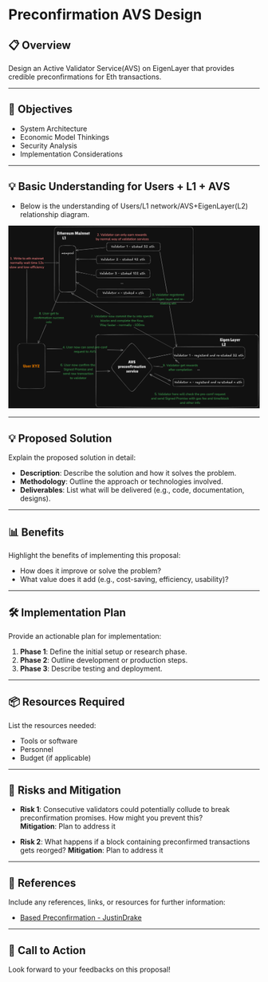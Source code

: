 # Preconfirmation AVS Design

## 📋 Overview
Design an Active Validator Service(AVS) on EigenLayer that provides credible preconfirmations for Eth transactions.

---

## 🎯 Objectives
- System Architecture
- Economic Model Thinkings
- Security Analysis
- Implementation Considerations

---

## 💡 Basic Understanding for Users + L1 + AVS

- Below is the understanding of Users/L1 network/AVS+EigenLayer(L2) relationship diagram.

![Diagram](User_L1_AVS.png "User L1 AVS relationship")

---

## 💡 Proposed Solution
Explain the proposed solution in detail:
- **Description**: Describe the solution and how it solves the problem.
- **Methodology**: Outline the approach or technologies involved.
- **Deliverables**: List what will be delivered (e.g., code, documentation, designs).

---

## 📊 Benefits
Highlight the benefits of implementing this proposal:
- How does it improve or solve the problem?
- What value does it add (e.g., cost-saving, efficiency, usability)?

---

## 🛠 Implementation Plan
Provide an actionable plan for implementation:
1. **Phase 1**: Define the initial setup or research phase.
2. **Phase 2**: Outline development or production steps.
3. **Phase 3**: Describe testing and deployment.

---

## 📦 Resources Required
List the resources needed:
- Tools or software
- Personnel
- Budget (if applicable)

---

## 📌 Risks and Mitigation
- **Risk 1**: Consecutive validators could potentially collude to break preconfirmation promises. How
might you prevent this?  
  **Mitigation**: Plan to address it

- **Risk 2**: What happens if a block containing preconfirmed transactions gets reorged?
  **Mitigation**: Plan to address it

---

## 🔗 References
Include any references, links, or resources for further information:
- [Based Preconfirmation - JustinDrake](https://ethresear.ch/t/based-preconfirmations/17353/1)

---

## 🚀 Call to Action
Look forward to your feedbacks on this proposal!
